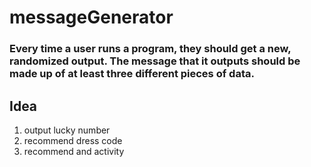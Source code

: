 # messageGenerator
### Every time a user runs a program, they should get a new, randomized output. The message that it outputs should be made up of at least three different pieces of data.
## **Idea**
1. output lucky number 
2. recommend dress code
3. recommend and activity 
